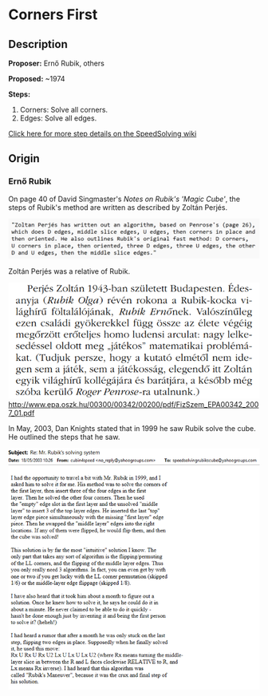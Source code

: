 # Corners First

## Description

**Proposer:** Ernő Rubik, others

**Proposed:** ~1974

**Steps:**

1. Corners: Solve all corners.
2. Edges: Solve all edges.

[Click here for more step details on the SpeedSolving wiki](https://www.speedsolving.com/wiki/index.php/Corners_First)

## Origin

### Ernő Rubik

On page 40 of David Singmaster's *Notes on Rubik's 'Magic Cube'*, the steps of Rubik's method are written as described by Zoltán Perjés.

![](img/CornersFirst/Rubik1.png)

Zoltán Perjés was a relative of Rubik.

![](img/CornersFirst/Rubik2.png)
http://www.epa.oszk.hu/00300/00342/00200/pdf/FizSzem_EPA00342_2007_01.pdf

In May, 2003, Dan Knights stated that in 1999 he saw Rubik solve the cube. He outlined the steps that he saw.

![](img/CornersFirst/Rubik3.png)